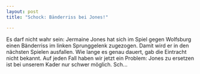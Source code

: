 ```yaml
---
layout: post
title: "Schock: Bänderriss bei Jones!"

---
```


Es darf nicht wahr sein: Jermaine Jones hat sich im Spiel gegen Wolfsburg einen Bänderriss im linken Sprunggelenk zugezogen. Damit wird er in den nächsten Spielen ausfallen. Wie lange es genau dauert, gab die Eintracht nicht bekannt. Auf jeden Fall haben wir jetzt ein Problem: Jones zu ersetzen ist bei unserem Kader nur schwer möglich. Sch...


